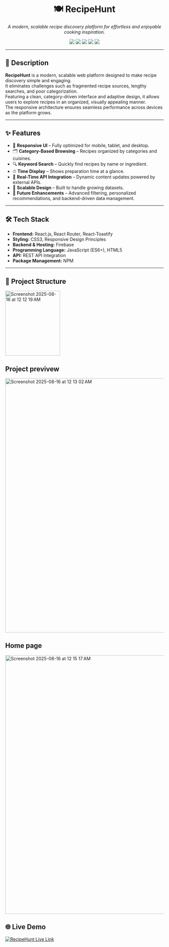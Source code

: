 <h1 align="center">🍽️ RecipeHunt</h1>
<p align="center">
  <em>A modern, scalable recipe discovery platform for effortless and enjoyable cooking inspiration.</em>
</p>

<p align="center">
  <img src="https://img.shields.io/badge/React.js-61DBFB?style=for-the-badge&logo=react&logoColor=white"/>
  <img src="https://img.shields.io/badge/JavaScript-ES6+-yellow?style=for-the-badge&logo=javascript&logoColor=black"/>
  <img src="https://img.shields.io/badge/Firebase-FFCA28?style=for-the-badge&logo=firebase&logoColor=black"/>
  <img src="https://img.shields.io/badge/REST%20API-009688?style=for-the-badge"/>
  <img src="https://img.shields.io/badge/CSS3-1572B6?style=for-the-badge&logo=css3&logoColor=white"/>
</p>

---

## 📖 Description
**RecipeHunt** is a modern, scalable web platform designed to make recipe discovery simple and engaging.  
It eliminates challenges such as fragmented recipe sources, lengthy searches, and poor categorization.  
Featuring a clean, category-driven interface and adaptive design, it allows users to explore recipes in an organized, visually appealing manner.  
The responsive architecture ensures seamless performance across devices as the platform grows.

---

## ✨ Features
- 📱 **Responsive UI** – Fully optimized for mobile, tablet, and desktop.
- 🗂 **Category-Based Browsing** – Recipes organized by categories and cuisines.
- 🔍 **Keyword Search** – Quickly find recipes by name or ingredient.
- ⏱ **Time Display** – Shows preparation time at a glance.
- 🔄 **Real-Time API Integration** – Dynamic content updates powered by external APIs.
- 🚀 **Scalable Design** – Built to handle growing datasets.
- 🔮 **Future Enhancements** – Advanced filtering, personalized recommendations, and backend-driven data management.

---

## 🛠 Tech Stack
- **Frontend:** React.js, React Router, React-Toastify
- **Styling:** CSS3, Responsive Design Principles
- **Backend & Hosting:** Firebase
- **Programming Language:** JavaScript (ES6+), HTML5
- **API:** REST API Integration
- **Package Management:** NPM

---


## 📂 Project Structure
<img width="174" height="206" alt="Screenshot 2025-08-16 at 12 12 19 AM" src="https://github.com/user-attachments/assets/e23ed58e-7b7a-40b3-b3d7-8327314cd13e" />

## Project previvew
<img width="1510" height="807" alt="Screenshot 2025-08-16 at 12 13 02 AM" src="https://github.com/user-attachments/assets/db9c588b-0376-4af2-8b40-d67d9b843627" />

## Home page
<img width="1512" height="821" alt="Screenshot 2025-08-16 at 12 15 17 AM" src="https://github.com/user-attachments/assets/b9c1932c-2b9e-4548-9de3-3970882dead5" />

## 🌐 Live Demo
<p>
  <a href="https://capstone-2-chi.vercel.app/home" target="_blank">
    <img src="https://img.shields.io/badge/Visit%20RecipeHunt-FF5722?style=for-the-badge&logo=vercel&logoColor=white" alt="RecipeHunt Live Link"/>
  </a>
</p>


